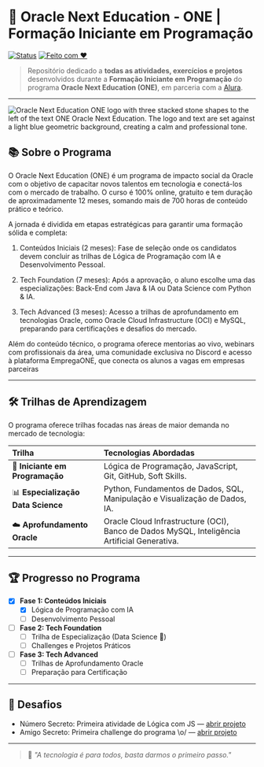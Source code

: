 # 🚀 Oracle Next Education - ONE | Formação Iniciante em Programação

[![Status](https://img.shields.io/badge/Status-Em%20Andamento-yellow)]()
[![Feito com ♥](https://img.shields.io/badge/Feito%20com-❤-c408b2)]()

> Repositório dedicado a **todas as atividades, exercícios e projetos** desenvolvidos durante a **Formação Iniciante em Programação** do programa **Oracle Next Education (ONE)**, em parceria com a [Alura](https://www.alura.com.br/).

---

![Oracle Next Education ONE logo with three stacked stone shapes to the left of the text ONE Oracle Next Education. The logo and text are set against a light blue geometric background, creating a calm and professional tone.](https://portalperifacon.com/wp-content/uploads/2023/03/site-acate-1500x750-50-1.webp)

## 📚 Sobre o Programa

O Oracle Next Education (ONE) é um programa de impacto social da Oracle com o objetivo de capacitar novos talentos em tecnologia e conectá-los com o mercado de trabalho. O curso é 100% online, gratuito e tem duração de aproximadamente 12 meses, somando mais de 700 horas de conteúdo prático e teórico.

A jornada é dividida em etapas estratégicas para garantir uma formação sólida e completa:

1. Conteúdos Iniciais (2 meses): Fase de seleção onde os candidatos devem concluir as trilhas de Lógica de Programação com IA e Desenvolvimento Pessoal.

2. Tech Foundation (7 meses): Após a aprovação, o aluno escolhe uma das especializações: Back-End com Java & IA ou Data Science com Python & IA.

3. Tech Advanced (3 meses): Acesso a trilhas de aprofundamento em tecnologias Oracle, como Oracle Cloud Infrastructure (OCI) e MySQL, preparando para certificações e desafios do mercado.

Além do conteúdo técnico, o programa oferece mentorias ao vivo, webinars com profissionais da área, uma comunidade exclusiva no Discord e acesso à plataforma EmpregaONE, que conecta os alunos a vagas em empresas parceiras

---

## 🛠️ Trilhas de Aprendizagem

O programa oferece trilhas focadas nas áreas de maior demanda no mercado de tecnologia:

| Trilha                             | Tecnologias Abordadas                                                                        |
| :--------------------------------- | :------------------------------------------------------------------------------------------- |
| 🚀 **Iniciante em Programação**    | Lógica de Programação, JavaScript, Git, GitHub, Soft Skills.                                 |
| 📊 **Especialização Data Science** | Python, Fundamentos de Dados, SQL, Manipulação e Visualização de Dados, IA.                  |
| ☁️ **Aprofundamento Oracle**       | Oracle Cloud Infrastructure (OCI), Banco de Dados MySQL, Inteligência Artificial Generativa. |

---

## 🏆 Progresso no Programa

- [x] **Fase 1: Conteúdos Iniciais**
  - [x] Lógica de Programação com IA
  - [ ] Desenvolvimento Pessoal
- [ ] **Fase 2: Tech Foundation**
  - [ ] Trilha de Especialização (Data Science 💪)
  - [ ] Challenges e Projetos Práticos
- [ ] **Fase 3: Tech Advanced**
  - [ ] Trilhas de Aprofundamento Oracle
  - [ ] Preparação para Certificação

---

## 🧩 Desafios

- Número Secreto: Primeira atividade de Lógica com JS — [abrir projeto](http://numero-secreto-oracleone-ggfo.s3-website-us-east-1.amazonaws.com/)
- Amigo Secreto: Primeira challenge do programa \o/ — [abrir projeto](http://amigo-secreto-challenge-one-ggfo.s3-website-us-east-1.amazonaws.com/)

---

> 💬 _"A tecnologia é para todos, basta darmos o primeiro passo."_

